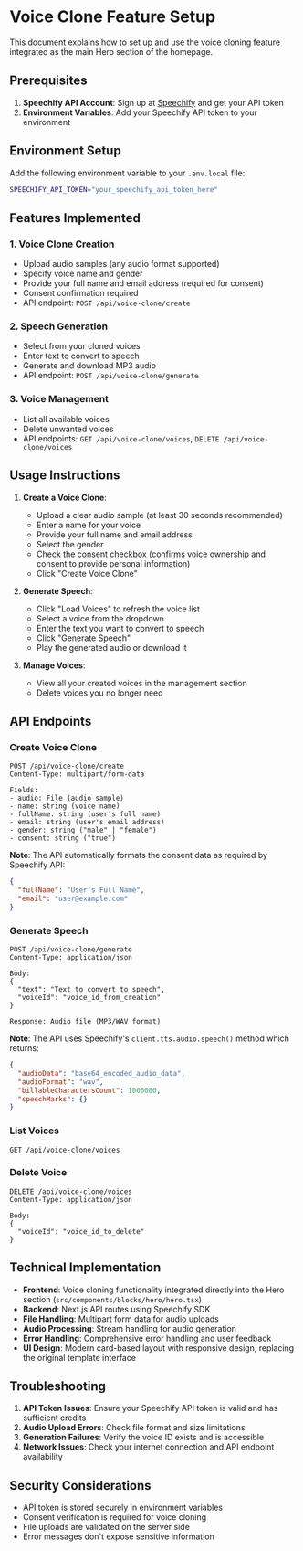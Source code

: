 # Voice Clone Feature Setup

This document explains how to set up and use the voice cloning feature integrated as the main Hero section of the homepage.

## Prerequisites

1. **Speechify API Account**: Sign up at [Speechify](https://speechify.com/) and get your API token
2. **Environment Variables**: Add your Speechify API token to your environment

## Environment Setup

Add the following environment variable to your `.env.local` file:

```bash
SPEECHIFY_API_TOKEN="your_speechify_api_token_here"
```

## Features Implemented

### 1. Voice Clone Creation
- Upload audio samples (any audio format supported)
- Specify voice name and gender
- Provide your full name and email address (required for consent)
- Consent confirmation required
- API endpoint: `POST /api/voice-clone/create`

### 2. Speech Generation
- Select from your cloned voices
- Enter text to convert to speech
- Generate and download MP3 audio
- API endpoint: `POST /api/voice-clone/generate`

### 3. Voice Management
- List all available voices
- Delete unwanted voices
- API endpoints: `GET /api/voice-clone/voices`, `DELETE /api/voice-clone/voices`

## Usage Instructions

1. **Create a Voice Clone**:
   - Upload a clear audio sample (at least 30 seconds recommended)
   - Enter a name for your voice
   - Provide your full name and email address
   - Select the gender
   - Check the consent checkbox (confirms voice ownership and consent to provide personal information)
   - Click "Create Voice Clone"

2. **Generate Speech**:
   - Click "Load Voices" to refresh the voice list
   - Select a voice from the dropdown
   - Enter the text you want to convert to speech
   - Click "Generate Speech"
   - Play the generated audio or download it

3. **Manage Voices**:
   - View all your created voices in the management section
   - Delete voices you no longer need

## API Endpoints

### Create Voice Clone
```
POST /api/voice-clone/create
Content-Type: multipart/form-data

Fields:
- audio: File (audio sample)
- name: string (voice name)
- fullName: string (user's full name)
- email: string (user's email address)
- gender: string ("male" | "female")
- consent: string ("true")
```

**Note**: The API automatically formats the consent data as required by Speechify API:
```json
{
  "fullName": "User's Full Name",
  "email": "user@example.com"
}
```

### Generate Speech
```
POST /api/voice-clone/generate
Content-Type: application/json

Body:
{
  "text": "Text to convert to speech",
  "voiceId": "voice_id_from_creation"
}

Response: Audio file (MP3/WAV format)
```

**Note**: The API uses Speechify's `client.tts.audio.speech()` method which returns:
```json
{
  "audioData": "base64_encoded_audio_data",
  "audioFormat": "wav",
  "billableCharactersCount": 1000000,
  "speechMarks": {}
}
```

### List Voices
```
GET /api/voice-clone/voices
```

### Delete Voice
```
DELETE /api/voice-clone/voices
Content-Type: application/json

Body:
{
  "voiceId": "voice_id_to_delete"
}
```

## Technical Implementation

- **Frontend**: Voice cloning functionality integrated directly into the Hero section (`src/components/blocks/hero/hero.tsx`)
- **Backend**: Next.js API routes using Speechify SDK
- **File Handling**: Multipart form data for audio uploads
- **Audio Processing**: Stream handling for audio generation
- **Error Handling**: Comprehensive error handling and user feedback
- **UI Design**: Modern card-based layout with responsive design, replacing the original template interface

## Troubleshooting

1. **API Token Issues**: Ensure your Speechify API token is valid and has sufficient credits
2. **Audio Upload Errors**: Check file format and size limitations
3. **Generation Failures**: Verify the voice ID exists and is accessible
4. **Network Issues**: Check your internet connection and API endpoint availability

## Security Considerations

- API token is stored securely in environment variables
- Consent verification is required for voice cloning
- File uploads are validated on the server side
- Error messages don't expose sensitive information
